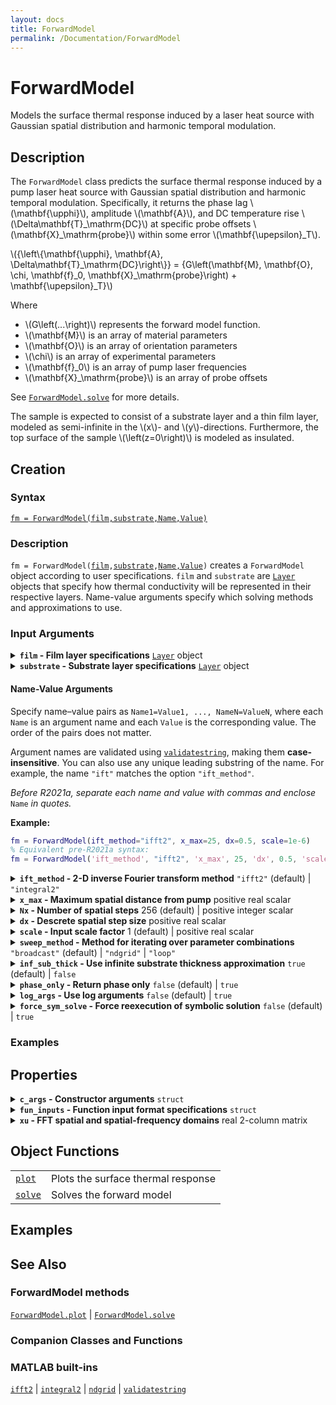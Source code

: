 ```yaml
---
layout: docs
title: ForwardModel
permalink: /Documentation/ForwardModel
---
```


# ForwardModel

Models the surface thermal response induced by a laser heat source with Gaussian spatial distribution and harmonic temporal modulation.

## Description
    
<p>
The <code>ForwardModel</code> class predicts the surface thermal response induced by a pump laser heat source with Gaussian spatial distribution and harmonic temporal modulation. Specifically, it returns the phase lag \(\mathbf{\upphi}\), amplitude \(\mathbf{A}\), and DC temperature rise \(\Delta\mathbf{T}_\mathrm{DC}\) at specific probe offsets \(\mathbf{X}_\mathrm{probe}\) within some error \(\mathbf{\upepsilon}_T\).
</p>
<p>
\({\left\{\mathbf{\upphi}, \mathbf{A}, \Delta\mathbf{T}_\mathrm{DC}\right\}} = {G\left(\mathbf{M}, \mathbf{O}, \chi, \mathbf{f}_0, \mathbf{X}_\mathrm{probe}\right) + \mathbf{\upepsilon}_T}\)
</p>
<p>
Where
</p>
<ul>
    <li>\(G\left(...\right)\) represents the forward model function.</li>
    <li>\(\mathbf{M}\) is an array of material parameters</li>
    <li>\(\mathbf{O}\) is an array of orientation parameters</li>
    <li>\(\chi\) is an array of experimental parameters</li>
    <li>\(\mathbf{f}_0\) is an array of pump laser frequencies</li>
    <li>\(\mathbf{X}_\mathrm{probe}\) is an array of probe offsets</li>
</ul>

See [`ForwardModel.solve`](/MLTI/Documentation/ForwardModel/solve) for more details.

<p>
The sample is expected to consist of a substrate layer and a thin film layer, modeled as semi-infinite in the \(x\)- and \(y\)-directions. Furthermore, the top surface of the sample \(\left(z=0\right)\) is modeled as insulated.
</p>

## Creation

### Syntax

[`fm = ForwardModel(film,substrate,Name,Value)`](#d1)<br>

### Description

<a id="d1"></a>

`fm = ForwardModel(`[`film`](#film-argument)`,`[`substrate`](#substrate-argument)`,`[`Name,Value`](#name-value-arguments)`)` creates a `ForwardModel` object according to user specifications. `film` and `substrate` are [`Layer`](/MLTI/Documentation/Layer) objects that specify how thermal conductivity will be represented in their respective layers. Name-value arguments specify which solving methods and approximations to use.

### Input Arguments

<details class="custom-details" id="film-argument">
    <summary>
        <span class="summary-text">
            <b><code>film</code> - Film layer specifications</b>
            <span class="subline">
                <a href="{{ '/Documentation/Layer' | relative_url }}"><code>Layer</code></a> object
            </span>
        </span>
    </summary>
    <div>
        <p>
            The <code>film</code> arguments is a <a href="{{ '/Documentation/Layer' | relative_url }}"><code>Layer</code></a> object that specifies how thermal conductivity is represented for the thin film layer of the sample.
        </p>
        <p>
            <b>Data Types:</b> <a href="{{ '/Documentation/Layer' | relative_url }}"><code>Layer</code></a>
        </p>
    </div>
</details>

<details class="custom-details" id="substrate-argument">
    <summary>
        <span class="summary-text">
            <b><code>substrate</code> - Substrate layer specifications</b>
            <span class="subline">
                <a href="{{ '/Documentation/Layer' | relative_url }}"><code>Layer</code></a> object
            </span>
        </span>
    </summary>
    <div>
        <p>
            The <code>substrate</code> arguments is a <a href="{{ '/Documentation/Layer' | relative_url }}"><code>Layer</code></a> object that specifies how thermal conductivity is represented for the substrate layer of the sample.
        </p>
        <p>
            <b>Data Types:</b> <a href="{{ '/Documentation/Layer' | relative_url }}"><code>Layer</code></a>
        </p>
    </div>
</details>

#### Name-Value Arguments

Specify name–value pairs as `Name1=Value1, ..., NameN=ValueN`, where each `Name` is an argument name and each `Value` is the corresponding value. The order of the pairs does not matter.  

Argument names are validated using [`validatestring`](https://www.mathworks.com/help/matlab/ref/validatestring.html), making them **case-insensitive**. You can also use any unique leading substring of the name. For example, the name `"ift"` matches the option `"ift_method"`.

*Before R2021a, separate each name and value with commas and enclose* `Name` *in quotes.*  

**Example:**  
```matlab
fm = ForwardModel(ift_method="ifft2", x_max=25, dx=0.5, scale=1e-6)
% Equivalent pre-R2021a syntax:
fm = ForwardModel('ift_method', "ifft2", 'x_max', 25, 'dx', 0.5, 'scale', 1e-6)
```

<details class="custom-details">
    <summary>
        <span class="summary-text">
            <b><code>ift_method</code> - 2-D inverse Fourier transform method</b>
            <span class="subline"><code>"ifft2"</code> (default) | <code>"integral2"</code></span>
        </span>
    </summary>
    <div>
        <p>
            2-D inverse Fourier transform method. When possible, the
            <a href="https://www.mathworks.com/help/matlab/ref/ifft2.html"><code>ifft2</code></a>
            method should be used for its computational efficiency.
            However, if greater accuracy is needed, the
            <a href="https://www.mathworks.com/help/matlab/ref/integral2.html"><code>integral2</code></a>
            method may be used instead.
        </p>
        <p>
            When <code>ift_method = "ifft2"</code>, either
            <code>x_max</code> or <code>dx</code> must be provided.
            <code>Nx</code> has a default value, but <code>x_max</code>
            and <code>dx</code> do not. At least two of the three
            (<code>x_max</code>, <code>Nx</code>, <code>dx</code>)
            must be known to compute the third.
        </p>
        <p>
            Input value is validated using
            <a href="https://www.mathworks.com/help/matlab/ref/validatestring.html"><code>validatestring</code></a>.
        </p>
        <p>
            <b>Data Types:</b> <code>char</code> | <code>string</code>
        </p>
    </div>
</details>

<details class="custom-details">
    <summary>
        <span class="summary-text">
            <b><code>x_max</code> - Maximum spatial distance from pump</b>
            <span class="subline">positive real scalar</span>
        </span>
    </summary>
    <div>
        <p>
            Maximum spatial distance from the pump in the x- and y-directions used in the 2-D inverse fast Fourier transform
            (<a href="https://www.mathworks.com/help/matlab/ref/ifft2.html"><code>ifft2</code></a>).
            When specified, the spatial domain for both <code>x_probe</code>
            and <code>y_probe</code> will be <code>[-x_max, x_max]</code>
            if <code>dx</code> is also specified or if <code>Nx</code> is odd;
            otherwise (<code>Nx</code> is even), the domain will be <code>[-x_max, x_max - dx]</code>.
        </p>
        <p>
            The value of <code>x_max</code> is ignored when <code>ift_method = "integral2"</code>.
        </p>
        <p>
            <b>Data Types:</b> <code>double</code> | <code>single</code>
        </p>
    </div>
</details>

<details class="custom-details">
    <summary>
        <span class="summary-text">
            <b><code>Nx</code> - Number of spatial steps</b>
            <span class="subline"> 256 (default) | positive integer scalar</span>
        </span>
    </summary>
    <div>
        <p>
            Number of descrete spatial points to use in the
            <a href="https://www.mathworks.com/help/matlab/ref/ifft2.html"><code>ifft2</code></a>
            transform. I.e., signal length.
        </p>
        <p>
            When possible, the value of <code>Nx</code> should only have small prime factors as this results in significantly faster execution of the
            <a href="https://www.mathworks.com/help/matlab/ref/ifft2.html"><code>ifft2</code></a>
            transform.
        </p>
        <p>
            The value of <code>Nx</code> is ignored when <code>ift_method = "integral2"</code> or if all three <code>x_max</code>, <code>Nx</code>, and <code>dx</code> are specified.
        </p>
        <p>
            <b>Data Types:</b> <code>double</code> | <code>single</code> | <code>int8</code> | <code>int16</code> | <code>int32</code> | <code>uint8</code> | <code>uint16</code> | <code>uint32</code>
        </p>
    </div>
</details>

<details class="custom-details">
    <summary>
        <span class="summary-text">
            <b><code>dx</code> - Descrete spatial step size</b>
            <span class="subline"> positive real scalar</span>
        </span>
    </summary>
    <div>
        <p>
            Descrete spatial step size. I.e., sampling period.
        </p>
        <p>
            The value of <code>dx</code> is ignored when <code>ift_method = "integral2"</code>.
        </p>
        <p>
            <b>Data Types:</b> <code>double</code> | <code>single</code>
        </p>
    </div>
</details>

<details class="custom-details">
    <summary>
        <span class="summary-text">
            <b><code>scale</code> - Input scale factor</b>
            <span class="subline"> 1 (default) | positive real scalar</span>
        </span>
    </summary>
    <div>
        <p>
            The input scale factor defines the units of certain forward model inputs by scaling their base SI units as follows:
        </p>
        <ul>
            <li>
                \(
                    {\left[ h_f \right]}
                    = {\left[ h_s \right]}
                    = {\left[ s_x \right]}
                    = {\left[ s_y \right]}
                    = {\left[ x_\mathrm{probe} \right]}
                    = {\mathrm{scale} \cdot \mathrm{m}}
                \)
            </li>
            <li>
                \(
                    {\left[ \alpha_f \right]}
                    = {\left[ \alpha_s \right]}
                    = {\left[ u \right]}
                    = {\left[ v \right]}
                    = {\left[\frac{1}{ x_\mathrm{probe}} \right]}
                    = {\frac{1}{\mathrm{scale} \cdot \mathrm{m}}}
                \)
            </li>
            <li>
                \(
                    {\left[C_f\right]}
                    = {\left[C_s\right]}
                    = {\frac{\mathrm{W}}{\mathrm{scale} \cdot \mathrm{m}^3 \cdot \mathrm{K}}}
                \)
            </li>
            <li>
                \(
                    {\left[ P \right]}
                    = {\mathrm{scale} \cdot \mathrm{W}}
                \)
            </li>
            <li>
                \(
                    {\left[ f_0 \right]}
                    = {\frac{\mathrm{Hz}}{\mathrm{scale}}}
                \)
            </li>
        </ul>
        <p>
            <b>Example:</b> If <code>scale = 1e-6</code> forward model inputs are considered to be in the following units:
        </p>
        <ul>
            <li>
                \(
                    {\left[ h_f \right]}
                    = {\left[ h_s \right]}
                    = {\left[ s_x \right]}
                    = {\left[ s_y \right]}
                    = {\left[ x_\mathrm{probe} \right]}
                    = {\mathrm{scale} \cdot \mathrm{m}}
                    = {10^{-6} \cdot \mathrm{m}}
                    = {\mathrm{\upmu m}}
                \)
            </li>
            <li>
                \(
                    {\left[ \alpha_f \right]}
                    = {\left[ \alpha_s \right]}
                    = {\left[ u \right]}
                    = {\left[ v \right]}
                    = {\left[\frac{1}{ x_\mathrm{probe}} \right]}
                    = {\frac{1}{\mathrm{scale} \cdot \mathrm{m}}}
                    = {\frac{1}{10^{-6} \cdot \mathrm{m}}}
                    = {\frac{1}{\mathrm{\upmu m}}}
                \)
            </li>
            <li>
                \(
                    {\left[C_f\right]}
                    = {\left[C_s\right]}
                    = {\frac{\mathrm{W}}{\mathrm{scale} \cdot \mathrm{m}^3 \cdot \mathrm{K}}}
                    = {\frac{\mathrm{W}}{10^{-6} \cdot \mathrm{m}^3 \cdot \mathrm{K}}}
                    = {\frac{\mathrm{W}}{\mathrm{cm}^3 \cdot \mathrm{K}}}
                \)
            </li>
            <li>
                \(
                    {\left[ P \right]}
                    = {\mathrm{scale} \cdot \mathrm{W}}
                    = {10^{-6} \cdot \mathrm{W}}
                    = {\mathrm{\upmu W}}
                \)
            </li>
            <li>
                \(
                    {\left[ f_0 \right]}
                    = {\frac{\mathrm{Hz}}{\mathrm{scale}}}
                    = {\frac{\mathrm{Hz}}{10^{-6}}}
                    = {10^6 \cdot \mathrm{Hz}}
                    = {\mathrm{MHz}}
                \)
            </li>
        </ul>
        <p>
            <b>Data Types:</b> <code>double</code> | <code>single</code>
        </p>
    </div>
</details>

<details class="custom-details">
    <summary>
        <span class="summary-text">
            <b><code>sweep_method</code> - Method for iterating over parameter combinations</b>
            <span class="subline">
                <code>"broadcast"</code> (default) | <code>"ndgrid"</code> | <code>"loop"</code>
            </span>
        </span>
    </summary>
    <div>
        <p>
            Specifies how the solver will iterate over all combinations of input parameter sets <code>M_train</code>, <code>O</code>, <code>f0</code>, <code>x_probe</code> when computing the 4-D output array <code>G(i,j,k,l) = fm.solve(M_train(i,:), O(j,:), chi, f0(k,:), x_probe(l,:))</code>. This choice affects both memory usage and performance.
        </p>
        <ul>
            <li><code>"broadcast"</code> – Uses singleton expansion to apply <code>fm.solve(...)</code> over multi-dimensional parameter arrays without explicitly forming full grids in memory. Saves memory, but may be slower in some cases.</li>
            <li><code>"ndgrid"</code> – Expands all parameter arrays to full \(N_\mathrm{train} \times N_\mathrm{pump} \times N_f \times N_\mathrm{prope}\) grids
              using <a href="https://www.mathworks.com/help/matlab/ref/ndgrid.html"><code>ndgrid</code></a>. Fast for vectorized operations but uses the most
              memory.</li>
            <li><code>"loop"</code> – Iterates explicitly over all parameter combinations in nested <code>for</code> loops. Uses minimal memory but is typically the slowest
              method.</li>
        </ul>
        <p>
            Input value is validated using
            <a href="https://www.mathworks.com/help/matlab/ref/validatestring.html"><code>validatestring</code></a>.
        </p>
        <p>
            <b>Data Types:</b> <code>char</code> | <code>string</code>
        </p>
    </div>
</details>

<details class="custom-details">
    <summary>
        <span class="summary-text">
            <b><code>inf_sub_thick</code> - Use infinite substrate thickness approximation</b>
            <span class="subline">
                <code>true</code> (default) | <code>false</code>
            </span>
        </span>
    </summary>
    <div>
        <p>
            When set to <code>true</code>, approximates the thickness of the substrate as infinite in the z-direction, which is more numerically stable than using a finite substrate thickness.
        </p>
        <p>
            <b>Data Types:</b> <code>logical</code>
        </p>
    </div>
</details>

<details class="custom-details">
    <summary>
        <span class="summary-text">
            <b><code>phase_only</code> - Return phase only</b>
            <span class="subline">
                <code>false</code> (default) | <code>true</code>
            </span>
        </span>
    </summary>
    <div>
        <p>
            When set to <code>true</code>, tells the solver that the user is only interested in phase; not amplitude nor DC temperature change.
        </p>
        <p>
            <b>Data Types:</b> <code>logical</code>
        </p>
    </div>
</details>

<details class="custom-details">
    <summary>
        <span class="summary-text">
            <b><code>log_args</code> - Use log arguments</b>
            <span class="subline">
                <code>false</code> (default) | <code>true</code>
            </span>
        </span>
    </summary>
    <div>
        <p>
            When set to <code>true</code>, the solver expects the natural log of thermal conductivity, volumetric heat capacity, optical absorption coefficient, z-direction thickness, pump laser deviation, and power as inputs.
        </p>
        <p>
            <b>Data Types:</b> <code>logical</code>
        </p>
    </div>
</details>

<details class="custom-details">
    <summary>
        <span class="summary-text">
            <b><code>force_sym_solve</code> - Force reexecution of symbolic solution</b>
            <span class="subline">
                <code>false</code> (default) | <code>true</code>
            </span>
        </span>
    </summary>
    <div>
        <p>
            When set to <code>true</code>, forces the reexecution of the symbolic solutions even if the files already exist.
        </p>
        <p>
            <b>Data Types:</b> <code>logical</code>
        </p>
    </div>
</details>

### Examples

<a id="constructor-ex1"></a>

## Properties

<details class="custom-details">
    <summary>
        <span class="summary-text">
            <b><code>c_args</code> - Constructor arguments</b>
            <span class="subline">
                <code>struct</code>
            </span>
        </span>
    </summary>
    <div>
        <p>
            <code>c_args</code> is a struct of validated constructor arguments (input and default) populated by <code>validate_c_args</code>, a private <code>ForwardModel</code> method.
        </p>
    </div>
</details>

<details class="custom-details">
    <summary>
        <span class="summary-text">
            <b><code>fun_inputs</code> - Function input format specifications</b>
            <span class="subline">
                <code>struct</code>
            </span>
        </span>
    </summary>
    <div>
        <p>
            Struct of format specifications for method inputs <code>M</code>, <code>O</code>, <code>chi</code>, <code>f0</code>, and <code>X_probe</code> (used in <a href="{{ '/Documentation/ForwardModel/plot' | relative_url }}"><code>ForwardModel.plot</code></a> and <a href="{{ '/Documentation/ForwardModel/solve' | relative_url }}"><code>ForwardModel.solve</code></a>).
        </p>
        <p>
            Each field value is another struct with the following fields:
        </p>
        <ul>
            <li>
                ncols: Number of columns
            </li>
            <li>
                cols: 1-by-<code>ncols</code> string array; Specifies the variable name associated with each column of <code>M</code>.
            </li>
            <li>
                units: 1-by-<code>ncols</code> string array; Specifies the units of each column of <code>M</code>. If <code>c_args.log_args</code> is <code>true</code>, these units refer to the values before log-transformation, since the transformation implicitly normalizes by the base unit, yielding a unitless quantity.
            </li>
            <li>
                msg: A formatted string message for displaying the values of <code>ncols</code>, <code>cols</code>, and <code>units</code> to the screen.
            </li>
            <li>
                vld: Input validation function handle.
            </li>
        </ul>
        <p>
            <code>fun_inputs</code> is populated by <code>get_input_structure</code>, a private <code>ForwardModel</code> method.
        </p>
        <h3>Function Inputs Nomenclature</h3>
        {% include_relative fun_in_nomenclature.html %}
    </div>
</details>

<details class="custom-details">
    <summary>
        <span class="summary-text">
            <b><code>xu</code> - FFT spatial and spatial-frequency domains</b>
            <span class="subline">
                real 2-column matrix
            </span>
        </span>
    </summary>
    <div>
        <p>
            2-column matrix where the 1st column is the descretized spatial vector, and the 2nd column is the descretized spatial-frequency vector referenced when <code>ift_method="ifft2"</code>.
        </p>
    </div>
</details>

## Object Functions

<table>
  <tbody>
    <tr>
        <td>
            <a href="{{ '/Documentation/ForwardModel/plot' | relative_url }}"><code>plot</code></a>
        </td>
        <td>
            Plots the surface thermal response
        </td>
    </tr>
    <tr>
        <td>
            <a href="{{ '/Documentation/ForwardModel/solve' | relative_url }}"><code>solve</code></a>
        </td>
        <td>
            Solves the forward model
        </td>
    </tr>
  </tbody>
</table>

## Examples

## See Also

### ForwardModel methods

[`ForwardModel.plot`](/MLTI/Documentation/ForwardModel/plot) |
[`ForwardModel.solve`](/MLTI/Documentation/ForwardModel/solve)

### Companion Classes and Functions

### MATLAB built-ins
[`ifft2`](https://www.mathworks.com/help/matlab/ref/ifft2.html) |
[`integral2`](https://www.mathworks.com/help/matlab/ref/integral2.html) |
[`ndgrid`](https://www.mathworks.com/help/matlab/ref/ndgrid.html) |
[`validatestring`](https://www.mathworks.com/help/matlab/ref/validatestring.html)







